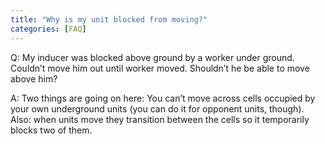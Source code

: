 ```yaml
---
title: "Why is my unit blocked from moving?"
categories: [FAQ]
---
```


Q: My inducer was blocked above ground by a worker under ground. Couldn’t move him out until worker moved. Shouldn’t he be able to move above him?

A: Two things are going on here: You can’t move across cells occupied by your own underground units (you can do it for opponent units, though). Also: when units move they transition between the cells so it temporarily blocks two of them.